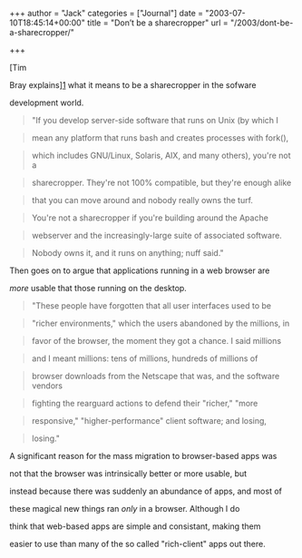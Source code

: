 +++
author = "Jack"
categories = ["Journal"]
date = "2003-07-10T18:45:14+00:00"
title = "Don’t be a sharecropper"
url = "/2003/dont-be-a-sharecropper/"

+++

[Tim
  

  
Bray explains][1] what it means to be a sharecropper in the sofware
  

  
development world.
  


> "If you develop server-side software that runs on Unix (by which I
  
> 
  
> mean any platform that runs bash and creates processes with fork(),
  
> 
  
> which includes GNU/Linux, Solaris, AIX, and many others), you're not a
  
> 
  
> sharecropper. They're not 100% compatible, but they're enough alike
  
> 
  
> that you can move around and nobody really owns the turf.
  
> 
> 
> You're not a sharecropper if you're building around the Apache
  
> 
  
> webserver and the increasingly-large suite of associated software.
  
> 
  
> Nobody owns it, and it runs on anything; nuff said."

  
> </p> 
Then goes on to argue that applications running in a web browser are
  

  
_more_ usable that those running on the desktop.
  


> "These people have forgotten that all user interfaces used to be
  
> 
  
> "richer environments," which the users abandoned by the millions, in
  
> 
  
> favor of the browser, the moment they got a chance. I said millions
  
> 
  
> and I meant millions: tens of millions, hundreds of millions of
  
> 
  
> browser downloads from the Netscape that was, and the software vendors
  
> 
  
> fighting the rearguard actions to defend their "richer," "more
  
> 
  
> responsive," "higher-performance" client software; and losing,
  
> 
  
> losing."

  
> 

A significant reason for the mass migration to browser-based apps was
  

  
not that the browser was intrinsically better or more usable, but
  

  
instead because there was suddenly an abundance of apps, and most of
  

  
these magical new things ran _only_ in a browser. Although I do
  

  
think that web-based apps are simple and consistant, making them
  

  
easier to use than many of the so called "rich-client" apps out there.

 [1]: //www.tbray.org/ongoing/When/200x/2003/07/12/WebsThePlace"
